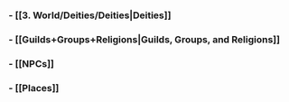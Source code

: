 ### - [[3. World/Deities/Deities|Deities]] 
### - [[Guilds+Groups+Religions|Guilds, Groups, and Religions]] 
### - [[NPCs]]
### - [[Places]]
